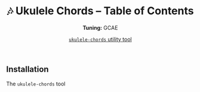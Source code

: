 <div align="center">
	<h1>🎶 Ukulele Chords – Table of Contents</h1>
	<p>
		<strong>Tuning:</strong> GCAE
	</p>
	<p>
    	<a href="https://github.com/capevace/ukulele-chords"><code>ukulele-chords</code> utility tool</a>
	</p>
</div>
<br>

## Installation
The `ukulele-chords` tool
